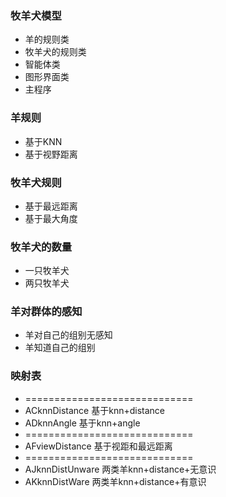 ### 牧羊犬模型

- 羊的规则类
- 牧羊犬的规则类
- 智能体类
- 图形界面类
- 主程序

### 羊规则

- 基于KNN
- 基于视野距离

### 牧羊犬规则

- 基于最远距离
- 基于最大角度
### 牧羊犬的数量
- 一只牧羊犬
- 两只牧羊犬

### 羊对群体的感知
- 羊对自己的组别无感知
- 羊知道自己的组别
### 映射表
- =============================
- ACknnDistance 基于knn+distance
- ADknnAngle 基于knn+angle
- =============================
- AFviewDistance 基于视距和最远距离
- =============================
- AJknnDistUnware 两类羊knn+distance+无意识
- AKknnDistWare  两类羊knn+distance+有意识